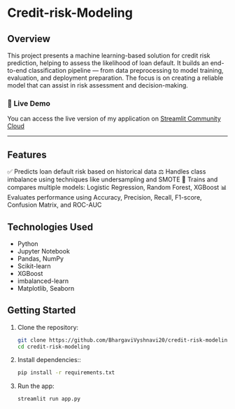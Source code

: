 # Credit-risk-Modeling



## Overview

This project presents a machine learning-based solution for credit risk prediction, helping to assess the likelihood of loan default. It builds an end-to-end classification pipeline — from data preprocessing to model training, evaluation, and deployment preparation. The focus is on creating a reliable model that can assist in risk assessment and decision-making.



### 🚀 Live Demo

You can access the live version of my application on [Streamlit Community Cloud](https://credit-risk-modeling-hpfmcxrufhfpexuokmzapv.streamlit.app/)

---



## Features

✅ Predicts loan default risk based on historical data
⚖️ Handles class imbalance using techniques like undersampling and SMOTE
🤖 Trains and compares multiple models: Logistic Regression, Random Forest, XGBoost
📊 Evaluates performance using Accuracy, Precision, Recall, F1-score, Confusion Matrix, and ROC-AUC



## Technologies Used

- Python
- Jupyter Notebook
- Pandas, NumPy
- Scikit-learn
- XGBoost
- imbalanced-learn
- Matplotlib, Seaborn

## Getting Started

1. Clone the repository:
   ```bash
   git clone https://github.com/BhargaviVyshnavi20/credit-risk-modeling.git
   cd credit-risk-modeling
2. Install dependencies::
   ```bash
   pip install -r requirements.txt
3. Run the app:
   ```bash
   streamlit run app.py
